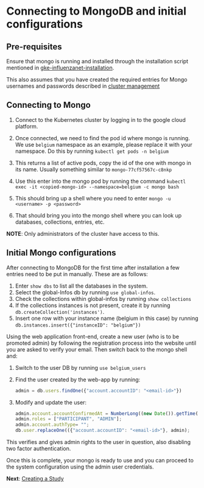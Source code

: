 # Connecting to MongoDB and initial configurations

## Pre-requisites

Ensure that mongo is running and installed through the installation script mentioned in [gke-influenzanet-installation](../installation/3-install-influenzanet-gke.md). 

This also assumes that you have created the required entries for Mongo usernames and passwords described in [cluster management](https://github.com/influenzanet/cluster-management)

## Connecting to Mongo

1. Connect to the Kubernetes cluster by logging in to the google cloud platform.

2. Once connected, we need to find the pod id where mongo is running. We use ```belgium``` namespace as an example, please replace it with your namespace. Do this by running ```kubectl get pods -n belgium```

3. This returns a list of active pods, copy the id of the one with mongo in its name. Usually something similar to ```mongo-77cf57567c-c8nkp```

4. Use this enter into the mongo pod by running the command ```kubectl exec -it <copied-mongo-id> --namespace=belgium -c mongo bash```

5. This should bring up a shell where you need to enter ```mongo -u <username> -p <password>```

6. That should bring you into the mongo shell where you can look up databases, collections, entries, etc.

**NOTE**: Only administrators of the cluster have access to this.

## Initial Mongo configurations

After connecting to MongoDB for the first time after installation a few entries need to be put in manually. These are as follows:

1. Enter ```show dbs``` to list all the databases in the system.
2. Select the global-Infos db by running ```use global-infos```.
3. Check the collections within global-infos by running ```show collections```
4. If the collections instances is not present, create it by running ```db.createCollection('instances')```.
5. Insert one row with your instance name (belgium in this case) by running ```db.instances.insert({"instanceID": "belgium"})```

Using the web application front-end, create a new user (who is to be promoted admin) by following the registration process into the website until you are asked to verify your email. Then switch back to the mongo shell and:

1. Switch to the user DB by running ```use belgium_users```
2. Find the user created by the web-app by running:

    ```javascript
    admin = db.users.findOne({"account.accountID": "<email-id>"})
    ```
    
3. Modify and update the user:
   
   ```javascript
   admin.account.accountConfirmedAt = NumberLong((new Date()).getTime());
   admin.roles = ["PARTICIPANT", "ADMIN"];
   admin.account.authType= "";
   db.user.replaceOne(({"account.accountID": "<email-id>"}, admin);
   ```

This verifies and gives admin rights to the user in question, also disabling two factor authentication.

Once this is complete, your mongo is ready to use and you can proceed to the system configuration using the admin user credentials.

**Next**: [Creating a Study](../system-configuration/2-create-study-surveys.md)